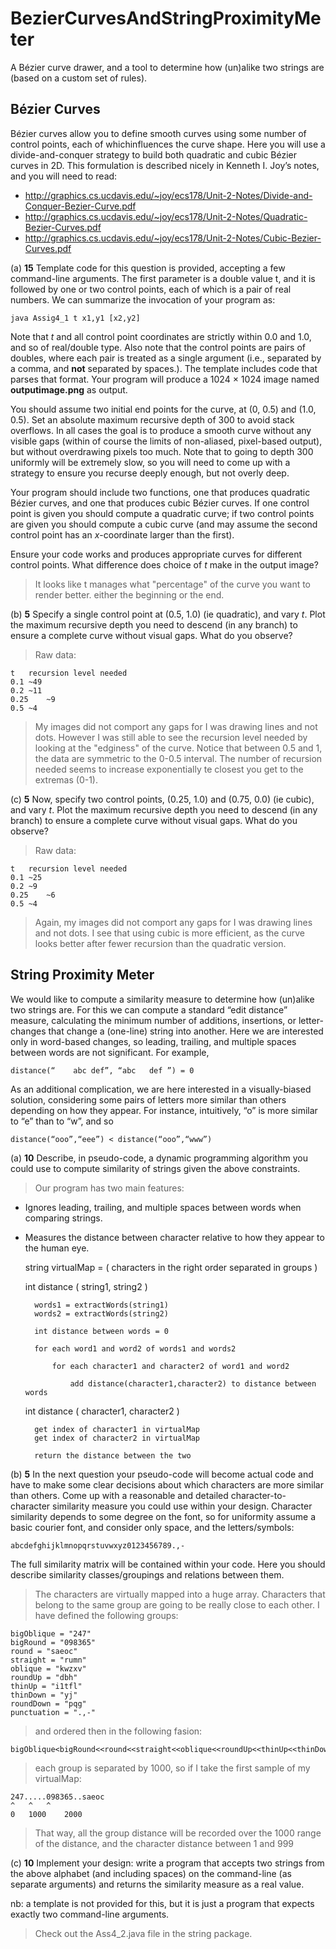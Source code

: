 BezierCurvesAndStringProximityMeter
===================================

A Bézier curve drawer, and a tool to determine how (un)alike two strings are (based on a custom set of rules).


## Bézier Curves

Bézier curves allow you to define smooth curves using some number of control points, each of whichinfluences the curve shape. Here you will use a divide-and-conquer strategy to build both quadratic and cubic Bézier curves in 2D. This formulation is described nicely in Kenneth I. Joy’s notes, and you will need to read:

* http://graphics.cs.ucdavis.edu/~joy/ecs178/Unit-2-Notes/Divide-and-Conquer-Bezier-Curve.pdf
* http://graphics.cs.ucdavis.edu/~joy/ecs178/Unit-2-Notes/Quadratic-Bezier-Curves.pdf
* http://graphics.cs.ucdavis.edu/~joy/ecs178/Unit-2-Notes/Cubic-Bezier-Curves.pdf

(a) **15** Template code for this question is provided, accepting a few command-line arguments. The first parameter is a double value t, and it is followed by one or two control points, each of which is a
pair of real numbers. We can summarize the invocation of your program as:

	java Assig4_1 t x1,y1 [x2,y2]

Note that *t* and all control point coordinates are strictly within 0.0 and 1.0, and so of real/double type. Also note that the control points are pairs of doubles, where each pair is treated as a single argument (i.e., separated by a comma, and **not** separated by spaces.). The template includes code that parses that format.
Your program will produce a 1024 × 1024 image named **outputimage.png** as output.

You should assume two initial end points for the curve, at (0, 0.5) and (1.0, 0.5). Set an absolute maximum recursive depth of 300 to avoid stack overflows. In all cases the goal is to produce a smooth curve without any visible gaps (within of course the limits of non-aliased, pixel-based output), but without overdrawing pixels too much. Note that to going to depth 300 uniformly will be extremely slow, so you will need to come up with a strategy to ensure you recurse deeply enough, but not overly deep.

Your program should include two functions, one that produces quadratic Bézier curves, and one that produces cubic Bézier curves. If one control point is given you should compute a quadratic curve; if two control points are given you should compute a cubic curve (and may assume the second control
point has an *x*-coordinate larger than the first).

Ensure your code works and produces appropriate curves for different control points. What difference does choice of *t* make in the output image?

> It looks like t manages what "percentage" of the curve you want to render better. either the beginning or the end.

(b) **5** Specify a single control point at (0.5, 1.0) (ie quadratic), and vary *t*. Plot the maximum recursive depth you need to descend (in any branch) to ensure a complete curve without visual gaps. What do you observe?

> Raw data:

	t	recursion level needed
	0.1	~49
	0.2	~11	
	0.25	~9
	0.5	~4

>My images did not comport any gaps for I was drawing lines and not dots.
However I was still able to see the recursion level needed by looking at the "edginess" of the curve.
Notice that between 0.5 and 1, the data are symmetric to the 0-0.5 interval. The number of recursion needed
seems to increase exponentially te closest you get to the extremas (0-1). 

(c) **5** Now, specify two control points, (0.25, 1.0) and (0.75, 0.0) (ie cubic), and vary *t*. Plot the maximum recursive depth you need to descend (in any branch) to ensure a complete curve without visual gaps. What do you observe?

> Raw data:

	t	recursion level needed
	0.1	~25
	0.2	~9	
	0.25	~6
	0.5	~4

>Again, my images did not comport any gaps for I was drawing lines and not dots. I see that using cubic is more efficient, as the curve looks better after fewer recursion than the quadratic version.

## String Proximity Meter

We would like to compute a similarity measure to determine how (un)alike two strings are. For this we can compute a standard “edit distance” measure, calculating the minimum number of additions, insertions, or letter-changes that change a (one-line) string into another. Here we are interested only in word-based changes, so leading, trailing, and multiple spaces between words are not significant. For
example,

	distance(“    abc def”, “abc   def ”) = 0

As an additional complication, we are here interested in a visually-biased solution, considering some
pairs of letters more similar than others depending on how they appear. For instance, intuitively, “o” is more similar to “e” than to “w”, and so

	distance(“ooo”,“eee”) < distance(“ooo”,“www”)

(a) **10** Describe, in pseudo-code, a dynamic programming algorithm you could use to compute similarity
of strings given the above constraints.

>Our program has two main features: 
* Ignores leading, trailing, and multiple spaces between words when comparing strings.
* Measures the distance between character relative to how they appear to the human eye.

	string virtualMap = ( characters in the right order separated in groups )
	
	int distance ( string1, string2 )
	
		words1 = extractWords(string1)
		words2 = extractWords(string2)
		
		int distance between words = 0
		
		for each word1 and word2 of words1 and words2
			
			for each character1 and character2 of word1 and word2
				
				add distance(character1,character2) to distance between words

	int distance ( character1, character2 )

		get index of character1 in virtualMap
		get index of character2 in virtualMap
		
		return the distance between the two


(b) **5** In the next question your pseudo-code will become actual code and have to make some clear decisions about which characters are more similar than others. Come up with a reasonable and detailed character-to-character similarity measure you could use within your design. Character similarity depends to some degree on the font, so for uniformity assume a basic courier font, and consider only space, and the letters/symbols:

	abcdefghijklmnopqrstuvwxyz0123456789.,-

The full similarity matrix will be contained within your code. Here you should describe similarity
classes/groupings and relations between them.

>The characters are virtually mapped into a huge array. Characters that belong to the same group are going to be really close to each other. I have defined the following groups:

	bigOblique = "247"
	bigRound = "098365"
	round = "saeoc"
	straight = "rumn"
	oblique = "kwzxv"
	roundUp = "dbh"
	thinUp = "i1tfl"
	thinDown = "yj"
	roundDown = "pqg"
	punctuation = ".,-"
	
>and ordered then in the following fasion:

	bigOblique<bigRound<<round<<straight<<oblique<<roundUp<<thinUp<<thinDown<<roundDown<<punctuation
	
>each group is separated by 1000, so if I take the first sample of my virtualMap:
	
	247.....098365..saeoc
	^	^	^
	0	1000	2000

>That way, all the group distance will be recorded over the 1000 range of the distance,
>and the character distance between 1 and 999
	

(c) **10** Implement your design: write a program that accepts two strings from the above alphabet (and
including spaces) on the command-line (as separate arguments) and returns the similarity measure as a real value.

nb: a template is not provided for this, but it is just a program that expects exactly two command-line
arguments.
	
>Check out the Ass4_2.java file in the string package.
